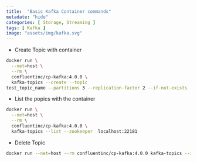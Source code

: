 ```yaml
---
title:  "Basic Kafka Container commands"
metadate: "hide"
categories: [ Storage, Streaming ]
tags: [ Kafka ]
image: "assets/img/kafka.svg"
---
```



- Create Topic with container

```bash
docker run \
  --net=host \
  --rm \
  confluentinc/cp-kafka:4.0.0 \
  kafka-topics --create --topic 
test_topic_name --partitions 3 --replication-factor 2 --if-not-exists --zookeeper  localhost:22181
```

- List the popics with the container

```bash
docker run \
  --net=host \
  --rm \
  confluentinc/cp-kafka:4.0.0 \
  kafka-topics --list --zookeeper  localhost:22181
```

- Delete Topic

```bash
docker run --net=host --rm confluentinc/cp-kafka:4.0.0 kafka-topics --zookeeper localhost:22181 --delete --topic test_topic_name
```